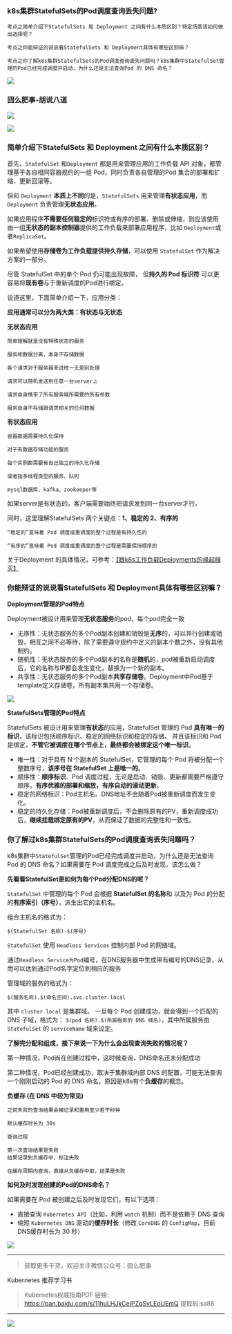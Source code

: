 
### k8s集群StatefulSets的Pod调度查询丢失问题?

```
考点之简单介绍下StatefulSets 和 Deployment 之间有什么本质区别？特定场景该如何做出选择呢？
```

```
考点之你能辩证的说说看StatefulSets 和 Deployment具体有哪些区别嘛？
```

```
考点之你了解k8s集群StatefulSets的Pod调度查询丢失问题吗？k8s集群中StatefulSet管理的Pod已经完成调度并启动，为什么还是无法查询Pod 的 DNS 命名？
```

![](https://img-blog.csdnimg.cn/img_convert/88b0197aca9d2317471a96e6573b1882.gif)

### 囧么肥事-胡说八道

![](https://img-blog.csdnimg.cn/img_convert/64bb6ae882304e8d317de2104bd04634.png)

![](https://img-blog.csdnimg.cn/img_convert/0bed3d46352edf5dee08633ef1982781.png)

### 简单介绍下StatefulSets 和 Deployment 之间有什么本质区别？

首先、`StatefulSet` 和`Deployment` 都是用来管理应用的工作负载 API 对象，都管理基于各自相同容器规约的一组 Pod，同时负责各自管理的Pod 集合的部署和扩缩、更新回滚等。

但和 `Deployment` **本质上不同**的是，`StatefulSets` 用来管理**有状态应用**，而`Deployment` 负责管理**无状态应用**。

如果应用程序**不需要任何稳定的**标识符或有序的部署、删除或伸缩，则应该使用 由一组**无状态的副本控制器**提供的工作负载来部署应用程序，比如 `Deployment`或者`ReplicaSet`。

如果希望使用**存储卷为工作负载提供持久存储**，可以使用 `StatefulSet` 作为解决方案的一部分。 

尽管 StatefulSet 中的单个 Pod 仍可能出现故障， 但**持久的 Pod 标识符** 可以更容易将**现有卷**与于重新调度的Pod进行绑定。



说道这里，下面简单介绍一下，应用分类：

**应用通常可以分为两大类：有状态与无状态**

**无状态应用**

```
简单理解就是没有特殊状态的服务

服务和数据分离，本身不存储数据

各个请求对于服务器来说统一无差别处理

请求可以随机发送到任意一台server上

请求自身携带了所有服务端所需要的所有参数

服务自身不存储跟请求相关的任何数据
```

**有状态应用**

```
容器数据需要持久化保持

对于有数据存储功能的服务

每个实例都需要有自己独立的持久化存储

或者指多线程类型的服务、队列

mysql数据库、kafka、zookeeper等
```

如果server是有状态的，客户端需要始终把请求发到同一台server才行，



同时，这里理解StatefulSets 两个关键点：**1、稳定的 2、有序的**

```
“稳定的”意味着 Pod 调度或重调度的整个过程是有持久性的
```

```
“有序的”意味着 Pod 调度或重调度的整个过程是需要保持顺序的
```

关于Deployment 的具体情况，可参考：[【跟k8s工作负载Deployments的缘起缘灭】](https://mp.weixin.qq.com/s?__biz=Mzg3NjU0NDE4NQ==&mid=2247484214&idx=1&sn=7a0a593abbcd34347351bcc3ecd6785a&chksm=cf31eae0f84663f61600e14108ebd7b0db326d26d1f78ca7686e685c4de4728af80b54de3b4c#rd)

### 你能辩证的说说看StatefulSets 和 Deployment具体有哪些区别嘛？

**Deployment管理的Pod特点**

Deployment被设计用来管理**无状态服务**的pod，每个pod完全一致

- 无序性：无状态服务的多个Pod副本创建和销毁是**无序**的，可以并行创建或销毁，相互之间不必等待，除了需要遵守规约中定义的副本个数之外，没有其他制约。
- 随机性：无状态服务的多个Pod副本的名称是**随机**的，pod被重新启动调度后，它的名称与IP都会发生变化，替换为一个新的副本。
- 共享性：无状态服务的多个Pod副本**共享存储卷**。Deployment中Pod基于template定义存储卷，所有副本集共用一个存储卷。

![](https://img-blog.csdnimg.cn/img_convert/ffb00caab57e9b89a4f497c6f5ed4de3.gif)

**StatefulSets管理的Pod特点**

StatefulSets 被设计用来管理**有状态**的应用，StatefulSet 管理的 Pod **具有唯一的标识**，该标识包括顺序标识、稳定的网络标识和稳定的存储。 并且该标识和 Pod 是绑定，**不管它被调度在哪个节点上，最终都会被绑定这个唯一标识**。

- 唯一性：对于具有 N 个副本的 StatefulSet，它管理的每个 Pod 将被分配一个整数序号，**该序号在 StatefulSet 上是唯一的**。
- 顺序性：**顺序标识**、Pod 调度过程，无论是启动、销毁、更新都需要严格遵守顺序。**有序优雅的部署和缩放，有序自动的滚动更新**。
- 稳定的网络标识：Pod主机名、DNS地址不会随着Pod被重新调度而发生变化。
- 稳定的持久化存储：Pod被重新调度后，不会删除原有的PV，重新调度成功后，**继续挂载绑定原有的PV**，从而保证了数据的完整性和一致性。

### 你了解过k8s集群StatefulSets的Pod调度查询丢失问题吗？

k8s集群中`StatefulSet`管理的Pod已经完成调度并启动，为什么还是无法查询Pod 的 DNS 命名？如果需要在 Pod 调度完成之后及时发现，该怎么做？

**先看看StatefulSet是如何为每个Pod分配DNS的呢？**

`StatefulSet` 中管理的每个 Pod 会根据 **StatefulSet 的名称**和 以及为 Pod 的分配的**有序索引（序号）**，派生出它的主机名。 

组合主机名的格式为：

```
$(StatefulSet 名称)-$(序号)
```

 `StatefulSet` 使用 `Headless Services` 控制内部 Pod 的网络域。

通过`Headless Service为Pod`编号，在DNS服务器中生成带有编号的DNS记录，从而可以达到通过Pod名字定位到相应的服务

管理域的服务的格式为： 

```
$(服务名称).$(命名空间).svc.cluster.local
```

其中 `cluster.local` 是集群域。 一旦每个 Pod 创建成功，就会得到一个匹配的 DNS 子域，格式为： `$(pod 名称).$(所属服务的 DNS 域名)`，其中所属服务由 `StatefulSet` 的 `serviceName` 域来设定。

**了解完分配和组成，接下来说一下为什么会出现查询失败的情况呢？**

第一种情况，Pod尚在创建过程中，这时候查询，DNS命名还未分配成功

第二种情况，Pod已经创建成功，取决于集群域内部 DNS 的配置，可能无法查询一个刚刚启动的 Pod 的 DNS 命名。原因是k8s有个**负缓存**的概念。

**负缓存 (在 DNS 中较为常见)** 

```
之前失败的查询结果会被记录和重用至少若干秒钟

默认缓存时长为 30s

查询过程

第一次查询结果是失败
结果记录到负缓存中，标注失败

在缓存周期内查询，直接从负缓存中取，结果是失败
```

**如何及时发现创建的Pod的DNS命名？**

如果需要在 Pod 被创建之后及时发现它们，有以下选项：

- 直接查询 `Kubernetes API`（比如，利用 `watch` 机制）而不是依赖于 DNS 查询
- 缩短 `Kubernetes DNS` 驱动的**缓存时长**（修改 `CoreDNS` 的 `ConfigMap`，目前DNS缓存时长为 30 秒）



![](https://img-blog.csdnimg.cn/img_convert/420684d322028960ca7fb057873d14f8.gif)


----


> 获取更多干货，欢迎关注微信公众号：囧么肥事

Kubernetes 推荐学习书

> Kubernetes权威指南PDF
> 链接: https://pan.baidu.com/s/11huLHJkCeIPZqSyLEoUEmQ 提取码:sa88


----

![](https://img-blog.csdnimg.cn/70b8bb984a494cc983d24c03ce1820bc.png)